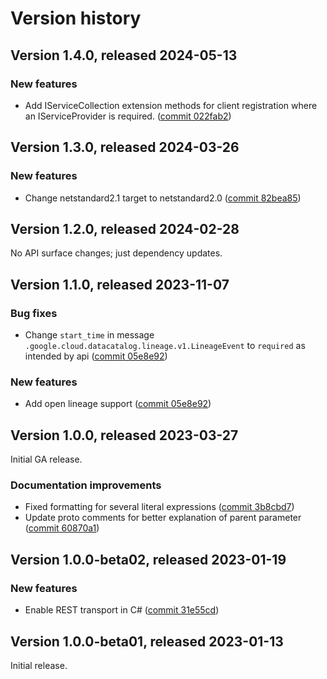 # Version history

## Version 1.4.0, released 2024-05-13

### New features

- Add IServiceCollection extension methods for client registration where an IServiceProvider is required. ([commit 022fab2](https://github.com/googleapis/google-cloud-dotnet/commit/022fab203f28fb9c608972af7f8b83f571ae5694))

## Version 1.3.0, released 2024-03-26

### New features

- Change netstandard2.1 target to netstandard2.0 ([commit 82bea85](https://github.com/googleapis/google-cloud-dotnet/commit/82bea850661975b9750ac30753528cc9d2e05240))

## Version 1.2.0, released 2024-02-28

No API surface changes; just dependency updates.

## Version 1.1.0, released 2023-11-07

### Bug fixes

- Change `start_time` in message `.google.cloud.datacatalog.lineage.v1.LineageEvent` to `required` as intended by api ([commit 05e8e92](https://github.com/googleapis/google-cloud-dotnet/commit/05e8e92352afedb7dc08a3b6a5ae60001b2462df))

### New features

- Add open lineage support ([commit 05e8e92](https://github.com/googleapis/google-cloud-dotnet/commit/05e8e92352afedb7dc08a3b6a5ae60001b2462df))

## Version 1.0.0, released 2023-03-27

Initial GA release.

### Documentation improvements

- Fixed formatting for several literal expressions ([commit 3b8cbd7](https://github.com/googleapis/google-cloud-dotnet/commit/3b8cbd7b18f4b092d4b2e3103fba245c8966d5c5))
- Update proto comments for better explanation of parent parameter ([commit 60870a1](https://github.com/googleapis/google-cloud-dotnet/commit/60870a18c75835a5fe482c0c16abcb7ba81060f7))

## Version 1.0.0-beta02, released 2023-01-19

### New features

- Enable REST transport in C# ([commit 31e55cd](https://github.com/googleapis/google-cloud-dotnet/commit/31e55cdbafe12bfae68e28a75a1b75ceb445684f))

## Version 1.0.0-beta01, released 2023-01-13

Initial release.
